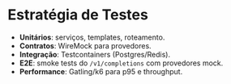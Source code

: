 # Estratégia de Testes

- **Unitários**: serviços, templates, roteamento.
- **Contratos**: WireMock para provedores.
- **Integração**: Testcontainers (Postgres/Redis).
- **E2E**: smoke tests do `/v1/completions` com provedores mock.
- **Performance**: Gatling/k6 para p95 e throughput.

